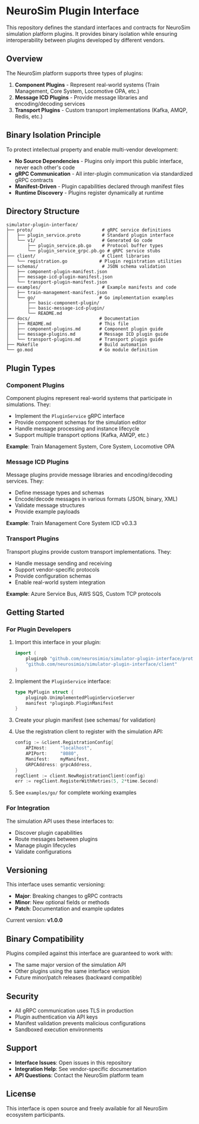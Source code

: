 # NeuroSim Plugin Interface

This repository defines the standard interfaces and contracts for NeuroSim simulation platform plugins. It provides binary isolation while ensuring interoperability between plugins developed by different vendors.

## Overview

The NeuroSim platform supports three types of plugins:

1. **Component Plugins** - Represent real-world systems (Train Management, Core System, Locomotive OPA, etc.)
2. **Message ICD Plugins** - Provide message libraries and encoding/decoding services
3. **Transport Plugins** - Custom transport implementations (Kafka, AMQP, Redis, etc.)

## Binary Isolation Principle

To protect intellectual property and enable multi-vendor development:

- **No Source Dependencies** - Plugins only import this public interface, never each other's code
- **gRPC Communication** - All inter-plugin communication via standardized gRPC contracts
- **Manifest-Driven** - Plugin capabilities declared through manifest files
- **Runtime Discovery** - Plugins register dynamically at runtime

## Directory Structure

```
simulator-plugin-interface/
├── proto/                          # gRPC service definitions
│   ├── plugin_service.proto        # Standard plugin interface
│   └── v1/                         # Generated Go code
│       ├── plugin_service.pb.go    # Protocol buffer types
│       └── plugin_service_grpc.pb.go # gRPC service stubs
├── client/                         # Client libraries
│   └── registration.go            # Plugin registration utilities
├── schemas/                        # JSON schema validation
│   ├── component-plugin-manifest.json
│   ├── message-icd-plugin-manifest.json
│   └── transport-plugin-manifest.json
├── examples/                       # Example manifests and code
│   ├── train-management-manifest.json
│   └── go/                        # Go implementation examples
│       ├── basic-component-plugin/
│       ├── basic-message-icd-plugin/
│       └── README.md
├── docs/                          # Documentation
│   ├── README.md                  # This file
│   ├── component-plugins.md       # Component plugin guide
│   ├── message-plugins.md         # Message ICD plugin guide
│   └── transport-plugins.md       # Transport plugin guide
├── Makefile                       # Build automation
└── go.mod                         # Go module definition
```

## Plugin Types

### Component Plugins

Component plugins represent real-world systems that participate in simulations. They:

- Implement the `PluginService` gRPC interface
- Provide component schemas for the simulation editor
- Handle message processing and instance lifecycle
- Support multiple transport options (Kafka, AMQP, etc.)

**Example**: Train Management System, Core System, Locomotive OPA

### Message ICD Plugins

Message plugins provide message libraries and encoding/decoding services. They:

- Define message types and schemas
- Encode/decode messages in various formats (JSON, binary, XML)
- Validate message structures
- Provide example payloads

**Example**: Train Management Core System ICD v0.3.3

### Transport Plugins

Transport plugins provide custom transport implementations. They:

- Handle message sending and receiving
- Support vendor-specific protocols
- Provide configuration schemas
- Enable real-world system integration

**Example**: Azure Service Bus, AWS SQS, Custom TCP protocols

## Getting Started

### For Plugin Developers

1. Import this interface in your plugin:
   ```go
   import (
       pluginpb "github.com/neurosimio/simulator-plugin-interface/proto/v1"
       "github.com/neurosimio/simulator-plugin-interface/client"
   )
   ```

2. Implement the `PluginService` interface:
   ```go
   type MyPlugin struct {
       pluginpb.UnimplementedPluginServiceServer
       manifest *pluginpb.PluginManifest
   }
   ```

3. Create your plugin manifest (see schemas/ for validation)

4. Use the registration client to register with the simulation API:
   ```go
   config := &client.RegistrationConfig{
       APIHost:     "localhost",
       APIPort:     "8080",
       Manifest:    myManifest,
       GRPCAddress: grpcAddress,
   }
   regClient := client.NewRegistrationClient(config)
   err := regClient.RegisterWithRetries(5, 2*time.Second)
   ```

5. See `examples/go/` for complete working examples

### For Integration

The simulation API uses these interfaces to:

- Discover plugin capabilities
- Route messages between plugins
- Manage plugin lifecycles
- Validate configurations

## Versioning

This interface uses semantic versioning:

- **Major**: Breaking changes to gRPC contracts
- **Minor**: New optional fields or methods
- **Patch**: Documentation and example updates

Current version: **v1.0.0**

## Binary Compatibility

Plugins compiled against this interface are guaranteed to work with:

- The same major version of the simulation API
- Other plugins using the same interface version
- Future minor/patch releases (backward compatible)

## Security

- All gRPC communication uses TLS in production
- Plugin authentication via API keys
- Manifest validation prevents malicious configurations
- Sandboxed execution environments

## Support

- **Interface Issues**: Open issues in this repository
- **Integration Help**: See vendor-specific documentation
- **API Questions**: Contact the NeuroSim platform team

## License

This interface is open source and freely available for all NeuroSim ecosystem participants.